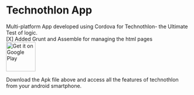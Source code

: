 # Technothlon App
Multi-platform App developed using Cordova for Technothlon- the Ultimate Test of logic.
<br>
[X] Added Grunt and Assemble for managing the html pages
<br>
<a href="https://play.google.com/store/apps/details?id=com.pilot.technoapp&amp;utm_source=github&amp;utm_campaign=apprelease"><img alt="Get it on Google Play" src="https://play.google.com/intl/en_us/badges/images/generic/en_badge_web_generic.png" style="height:80px">
</a>

Download the Apk file above and access all the features of technothlon from your android smartphone.
